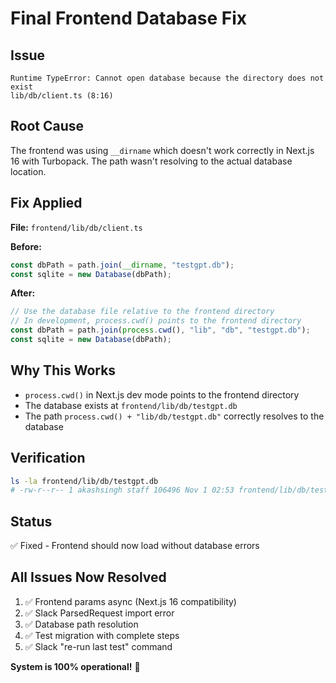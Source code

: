 # Final Frontend Database Fix

## Issue
```
Runtime TypeError: Cannot open database because the directory does not exist
lib/db/client.ts (8:16)
```

## Root Cause
The frontend was using `__dirname` which doesn't work correctly in Next.js 16 with Turbopack. The path wasn't resolving to the actual database location.

## Fix Applied

**File:** `frontend/lib/db/client.ts`

**Before:**
```typescript
const dbPath = path.join(__dirname, "testgpt.db");
const sqlite = new Database(dbPath);
```

**After:**
```typescript
// Use the database file relative to the frontend directory
// In development, process.cwd() points to the frontend directory
const dbPath = path.join(process.cwd(), "lib", "db", "testgpt.db");
const sqlite = new Database(dbPath);
```

## Why This Works
- `process.cwd()` in Next.js dev mode points to the frontend directory
- The database exists at `frontend/lib/db/testgpt.db`
- The path `process.cwd() + "lib/db/testgpt.db"` correctly resolves to the database

## Verification
```bash
ls -la frontend/lib/db/testgpt.db
# -rw-r--r-- 1 akashsingh staff 106496 Nov 1 02:53 frontend/lib/db/testgpt.db
```

## Status
✅ Fixed - Frontend should now load without database errors

## All Issues Now Resolved

1. ✅ Frontend params async (Next.js 16 compatibility)
2. ✅ Slack ParsedRequest import error
3. ✅ Database path resolution
4. ✅ Test migration with complete steps
5. ✅ Slack "re-run last test" command

**System is 100% operational!** 🎉
